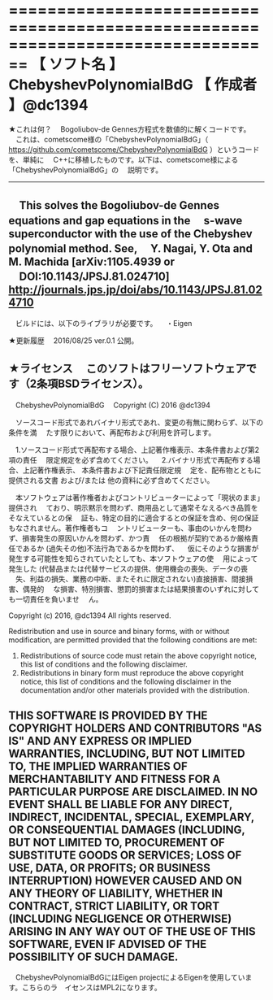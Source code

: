 ﻿================================================================================
【 ソフト名 】ChebyshevPolynomialBdG
【  作成者  】@dc1394
================================================================================

★これは何？
　Bogoliubov-de Gennes方程式を数値的に解くコードです。
　これは、cometscome様の「ChebyshevPolynomialBdG」（
　https://github.com/cometscome/ChebyshevPolynomialBdG ）というコードを、単純に
　C++に移植したものです。以下は、cometscome様による「ChebyshevPolynomialBdG」の
　説明です。

--------------------------------------------------------------------------------
　This solves the Bogoliubov-de Gennes equations and gap equations in the
　s-wave superconductor with the use of the Chebyshev polynomial method. See, 
　Y. Nagai, Y. Ota and M. Machida [arXiv:1105.4939 or
　DOI:10.1143/JPSJ.81.024710] 
　http://journals.jps.jp/doi/abs/10.1143/JPSJ.81.024710
--------------------------------------------------------------------------------

　ビルドには、以下のライブラリが必要です。
　・Eigen

★更新履歴
　2016/08/25 ver.0.1   公開。

★ライセンス
　このソフトはフリーソフトウェアです（2条項BSDライセンス）。
--------------------------------------------------------------------------------
　ChebyshevPolynomialBdG
　Copyright (C) 2016 @dc1394

　ソースコード形式であれバイナリ形式であれ、変更の有無に関わらず、以下の条件を満
　たす限りにおいて、再配布および利用を許可します。

　1.ソースコード形式で再配布する場合、上記著作権表示、本条件書および第2項の責任
　限定規定を必ず含めてください。
　2.バイナリ形式で再配布する場合、上記著作権表示、 本条件書および下記責任限定規
　定を、配布物とともに提供される文書 および/または 他の資料に必ず含めてください。

　本ソフトウェアは著作権者およびコントリビューターによって「現状のまま」提供され
　ており、明示黙示を問わず、商用品として通常そなえるべき品質をそなえているとの保
　証も、特定の目的に適合するとの保証を含め、何の保証もなされません。著作権者もコ
　ントリビューターも、事由のいかんを問わず、損害発生の原因いかんを問わず、かつ責
　任の根拠が契約であるか厳格責任であるか (過失その他)不法行為であるかを問わず、
　仮にそのような損害が発生する可能性を知らされていたとしても、本ソフトウェアの使
　用によって発生した (代替品または代替サービスの提供、使用機会の喪失、データの喪
　失、利益の損失、業務の中断、またそれに限定されない)直接損害、間接損害、偶発的
　な損害、特別損害、懲罰的損害または結果損害のいずれに対しても一切責任を負いませ
　ん。

  Copyright (c) 2016, @dc1394
  All rights reserved.

  Redistribution and use in source and binary forms, with or without
  modification, are permitted provided that the following conditions are met:
  
  1. Redistributions of source code must retain the above copyright notice,
   this list of conditions and the following disclaimer. 
  2. Redistributions in binary form must reproduce the above copyright notice,
   this list of conditions and the following disclaimer in the documentation
   and/or other materials provided with the distribution. 
  
  THIS SOFTWARE IS PROVIDED BY THE COPYRIGHT HOLDERS AND CONTRIBUTORS "AS IS"
  AND
  ANY EXPRESS OR IMPLIED WARRANTIES, INCLUDING, BUT NOT LIMITED TO, THE IMPLIED
  WARRANTIES OF MERCHANTABILITY AND FITNESS FOR A PARTICULAR PURPOSE ARE
  DISCLAIMED. IN NO EVENT SHALL <COPYRIGHT HOLDER> BE LIABLE FOR ANY
  DIRECT, INDIRECT, INCIDENTAL, SPECIAL, EXEMPLARY, OR CONSEQUENTIAL DAMAGES
  (INCLUDING, BUT NOT LIMITED TO, PROCUREMENT OF SUBSTITUTE GOODS OR SERVICES;
  LOSS OF USE, DATA, OR PROFITS; OR BUSINESS INTERRUPTION) HOWEVER CAUSED AND
  ON ANY THEORY OF LIABILITY, WHETHER IN CONTRACT, STRICT LIABILITY, OR TORT
  (INCLUDING NEGLIGENCE OR OTHERWISE) ARISING IN ANY WAY OUT OF THE USE OF THIS
  SOFTWARE, EVEN IF ADVISED OF THE POSSIBILITY OF SUCH DAMAGE.
--------------------------------------------------------------------------------

　ChebyshevPolynomialBdGにはEigen projectによるEigenを使用しています。こちらのラ　イセンスはMPL2になります。
